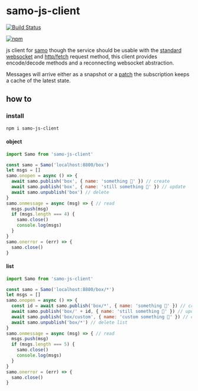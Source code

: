 # samo-js-client

[![Build Status][build-image]][build-url]


[build-url]: https://travis-ci.com/benitogf/samo-js-client
[build-image]: https://api.travis-ci.com/benitogf/samo-js-client.svg?branch=master&style=flat-square

[![npm][npm-image]][npm-url]

[npm-image]: https://img.shields.io/npm/v/samo-js-client.svg?style=flat-square
[npm-url]: https://www.npmjs.com/package/samo-js-client

js client for [samo](https://github.com/benitogf/samo) though the service should be usable with the [standard websocket](https://developer.mozilla.org/en-US/docs/Web/API/WebSocket) and [http/fetch](https://developer.mozilla.org/en-US/docs/Web/API/Fetch_API/Using_Fetch) request method, this client provides encode/decode methods and a reconnecting websocket abstraction.

Messages will arrive either as a snapshot or a [patch](https://json-patch-builder-online.github.io/) the subscription keeps a cache of the latest state.

## how to

### install
```bash
npm i samo-js-client
```

#### object
```js
import Samo from 'samo-js-client'

const samo = Samo('localhost:8800/box')
let msgs = []
samo.onopen = async () => {
  await samo.publish('box', { name: 'something 🧰' }) // create
  await samo.publish('box', { name: 'still something 💾' }) // update
  await samo.unpublish('box') // delete
}
samo.onmessage = async (msg) => { // read
  msgs.push(msg)
  if (msgs.length === 4) {
    samo.close()
    console.log(msgs)
  }
}
samo.onerror = (err) => {
  samo.close()
}
```

#### list
```js
import Samo from 'samo-js-client'

const samo = Samo('localhost:8800/box/*')
let msgs = []
samo.onopen = async () => {
  const id = await samo.publish('box/*', { name: 'something 🧰' }) // create
  await samo.publish('box/' + id, { name: 'still something 💾' }) // update
  await samo.publish('box/custom', { name: 'custom something 🧰' }) // create
  await samo.unpublish('box/*') // delete list
}
samo.onmessage = async (msg) => { // read
  msgs.push(msg)
  if (msgs.length === 5) {
    samo.close()
    console.log(msgs)
  }
}
samo.onerror = (err) => {
  samo.close()
}
```



